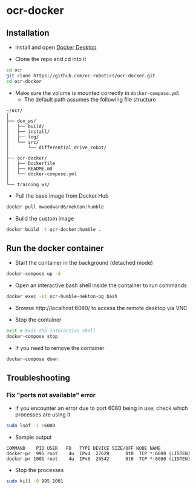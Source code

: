 # ocr-docker

## Installation

- Install and open [Docker Desktop](https://docs.docker.com/desktop/)

- Clone the repo and cd into it

```bash
cd ocr
git clone https://github.com/oc-robotics/ocr-docker.git
cd ocr-docker
```

- Make sure the volume is mounted correctly in `docker-compose.yml`
    - The default path assumes the following file structure

```
~/ocr/
│
├── dev_ws/
│   ├── build/
│   ├── install/
│   ├── log/
│   └── src/
│       └── differential_drive_robot/
│
├── ocr-docker/
│   ├── Dockerfile
│   ├── README.md
│   └── docker-compose.yml
│
└── training_ws/
```

- Pull the base image from Docker Hub
```bash
docker pull mwoodward6/nekton:humble
```
- Build the custom image
```bash
docker build -t ocr-docker:humble .
```

## Run the docker container
- Start the container in the background (detached mode)
```bash
docker-compose up -d
```

- Open an interactive bash shell inside the container to run commands 
```bash
docker exec -it ocr-humble-nekton-og bash
```

- Browse http://localhost:6080/ to access the remote desktop via VNC 


- Stop the container
```bash
exit # Exit the interactive shell
docker-compose stop
```

- If you need to remove the container
```bash
docker-compose down
```

## Troubleshooting

### Fix "ports not available" error
- If you encounter an error due to port 6080 being in use, check which processes are using it

```bash
sudo lsof -i :6080
```

- Sample output
```
COMMAND    PID USER   FD   TYPE DEVICE SIZE/OFF NODE NAME
docker-pr  995 root    4u  IPv4  27629      0t0  TCP *:6080 (LISTEN)
docker-pr 1001 root    4u  IPv6  26542      0t0  TCP *:6080 (LISTEN)
```
- Stop the processes
```bash
sudo kill -9 995 1001
```